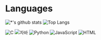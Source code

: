 <!--
![header](https://capsule-render.vercel.app/api?type=wave&color=auto&height=300&section=header&text=About%20Me&fontSize=90)
-->

# Languages
![*'s github stats](https://github-readme-stats.vercel.app/api?username=James0083)
![Top Langs](https://github-readme-stats.vercel.app/api/top-langs/?username=James0083)
<!-- ![Top Langs](https://github-readme-stats.vercel.app/api/top-langs/?username=James0083&layout=compact) -->



![C](https://img.shields.io/badge/-C-5386c8?style=flat&logo=C&logoColor=rgb(8,68,138)) 
![자바](https://img.shields.io/badge/-자바-007396?style=flat&logo=Java&logoColor=ffffff)
![Python](https://img.shields.io/badge/-Python-fed73d?style=flat&logo=Python)
![JavaScript](https://img.shields.io/badge/-JavaScript-838138?style=flat&logo=JavaScript&logoColor=Yellow)
![HTML](https://img.shields.io/badge/-HTML-e24b20?style=flat&logo=HTML)


<!--
# Hi there 👋
## Hi there 👋
### Hi there 👋
#### Hi there 👋
##### Hi there 👋
---
**굵게**
*기울임체*
~~취소선~~

<img src="/image/cons.png"/>
<img src="/image/ScreenShotChoiKevin.png"/>
-->
